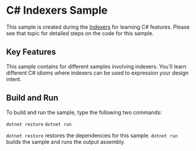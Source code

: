 C# Indexers Sample
================

This sample is created during the [Indexers](https://docs.microsoft.com/dotnet/articles/csharp/indexers)
for learning C# features. Please see that topic for detailed steps on the code
for this sample.

Key Features
------------

This sample contains for different samples involving
indexers. You'll learn different C# idioms where indexers can be
used to expression your design intent.

Build and Run
-------------

To build and run the sample, type the following two commands:

`dotnet restore`
`dotnet run`

`dotnet restore` restores the dependencies for this sample.
`dotnet run` builds the sample and runs the output assembly.